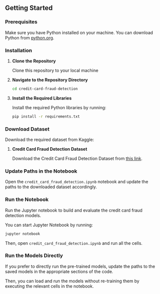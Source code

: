 ## Getting Started

### Prerequisites

Make sure you have Python installed on your machine. You can download Python from [python.org](https://www.python.org/).

### Installation

1. **Clone the Repository**

   Clone this repository to your local machine 

2. **Navigate to the Repository Directory**

   ```bash
   cd credit-card-fraud-detection
   ```

3. **Install the Required Libraries**

   Install the required Python libraries by running:

   ```bash
   pip install -r requirements.txt
   ```

### Download Dataset

Download the required dataset from Kaggle:

1. **Credit Card Fraud Detection Dataset**

   Download the Credit Card Fraud Detection Dataset from [this link](https://www.kaggle.com/datasets/mlg-ulb/creditcardfraud).

### Update Paths in the Notebook

Open the `credit_card_fraud_detection.ipynb` notebook and update the paths to the downloaded dataset accordingly. 

### Run the Notebook

Run the Jupyter notebook to build and evaluate the credit card fraud detection models. 

You can start Jupyter Notebook by running:

```bash
jupyter notebook
```

Then, open `credit_card_fraud_detection.ipynb` and run all the cells.

### Run the Models Directly

If you prefer to directly run the pre-trained models, update the paths to the saved models in the appropriate sections of the code. 

Then, you can load and run the models without re-training them by executing the relevant cells in the notebook.
